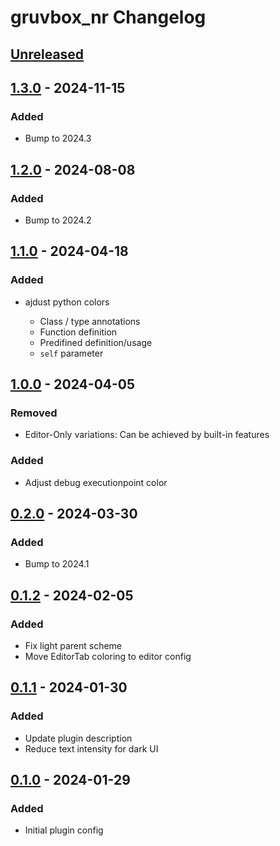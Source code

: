 <!-- Keep a Changelog guide -> https://keepachangelog.com -->

# gruvbox_nr Changelog

## [Unreleased]

## [1.3.0] - 2024-11-15

### Added

- Bump to 2024.3

## [1.2.0] - 2024-08-08

### Added

- Bump to 2024.2

## [1.1.0] - 2024-04-18

### Added

- ajdust python colors

   - Class / type annotations
   - Function definition
   - Predifined definition/usage
   - `self` parameter

## [1.0.0] - 2024-04-05

### Removed

- Editor-Only variations: Can be achieved by built-in features

### Added

- Adjust debug executionpoint color

## [0.2.0] - 2024-03-30

### Added

- Bump to 2024.1

## [0.1.2] - 2024-02-05

### Added

- Fix light parent scheme
- Move EditorTab coloring to editor config

## [0.1.1] - 2024-01-30

### Added

- Update plugin description
- Reduce text intensity for dark UI

## [0.1.0] - 2024-01-29

### Added

- Initial plugin config

[Unreleased]: https://github.com/Lohni/gruvbox_nr/compare/v1.3.0...HEAD
[1.3.0]: https://github.com/Lohni/gruvbox_nr/compare/v1.2.0...v1.3.0
[1.2.0]: https://github.com/Lohni/gruvbox_nr/compare/v1.1.0...v1.2.0
[1.1.0]: https://github.com/Lohni/gruvbox_nr/compare/v1.0.0...v1.1.0
[1.0.0]: https://github.com/Lohni/gruvbox_nr/compare/v0.2.0...v1.0.0
[0.2.0]: https://github.com/Lohni/gruvbox_nr/compare/v0.1.2...v0.2.0
[0.1.2]: https://github.com/Lohni/gruvbox_nr/compare/v0.1.1...v0.1.2
[0.1.1]: https://github.com/Lohni/gruvbox_nr/compare/v0.1.0...v0.1.1
[0.1.0]: https://github.com/Lohni/gruvbox_nr/commits/v0.1.0
